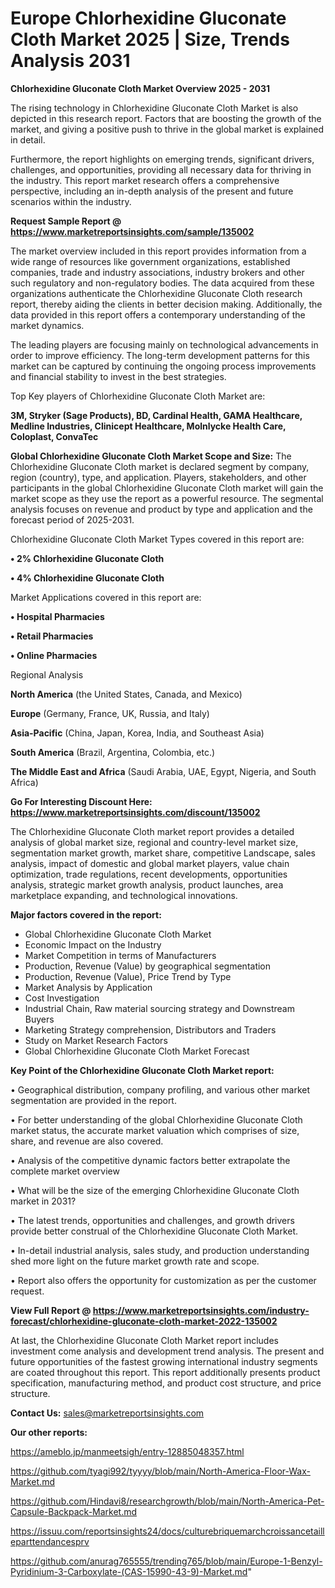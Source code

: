  # Europe Chlorhexidine Gluconate Cloth Market 2025 | Size, Trends Analysis 2031

<Strong> Chlorhexidine Gluconate Cloth Market Overview 2025 - 2031</strong>

The rising technology in Chlorhexidine Gluconate Cloth Market is also depicted in this research report. Factors that are boosting the growth of the market, and giving a positive push to thrive in the global market is explained in detail.

Furthermore, the report highlights on emerging trends, significant drivers, challenges, and opportunities, providing all necessary data for thriving in the industry. This report market research offers a comprehensive perspective, including an in-depth analysis of the present and future scenarios within the industry.

<strong>Request Sample Report @ <a href=https://www.marketreportsinsights.com/sample/135002>https://www.marketreportsinsights.com/sample/135002</a></strong>

The market overview included in this report provides information from a wide range of resources like government organizations, established companies, trade and industry associations, industry brokers and other such regulatory and non-regulatory bodies. The data acquired from these organizations authenticate the Chlorhexidine Gluconate Cloth research report, thereby aiding the clients in better decision making. Additionally, the data provided in this report offers a contemporary understanding of the market dynamics.

The leading players are focusing mainly on technological advancements in order to improve efficiency. The long-term development patterns for this market can be captured by continuing the ongoing process improvements and financial stability to invest in the best strategies.

Top Key players of Chlorhexidine Gluconate Cloth Market are:

<strong>3M, Stryker (Sage Products), BD, Cardinal Health, GAMA Healthcare, Medline Industries, Clinicept Healthcare, Molnlycke Health Care, Coloplast, ConvaTec</strong>

<strong><b>Global Chlorhexidine Gluconate Cloth Market Scope and Size:</b></strong>
The Chlorhexidine Gluconate Cloth market is declared segment by company, region (country), type, and application. Players, stakeholders, and other participants in the global Chlorhexidine Gluconate Cloth market will gain the market scope as they use the report as a powerful resource. The segmental analysis focuses on revenue and product by type and application and the forecast period of 2025-2031.

Chlorhexidine Gluconate Cloth Market Types covered in this report are:

<strong>• 2% Chlorhexidine Gluconate Cloth

• 4% Chlorhexidine Gluconate Cloth</strong>

Market Applications covered in this report are:

<strong>• Hospital Pharmacies

• Retail Pharmacies

• Online Pharmacies</strong> 

Regional Analysis

<strong>North America</strong> (the United States, Canada, and Mexico)

<strong>Europe</strong> (Germany, France, UK, Russia, and Italy)

<strong>Asia-Pacific</strong> (China, Japan, Korea, India, and Southeast Asia)

<strong>South America</strong> (Brazil, Argentina, Colombia, etc.)

<strong>The Middle East and Africa</strong> (Saudi Arabia, UAE, Egypt, Nigeria, and South Africa)

<strong>Go For Interesting Discount Here: <a href=https://www.marketreportsinsights.com/discount/135002>https://www.marketreportsinsights.com/discount/135002</a></strong>

The Chlorhexidine Gluconate Cloth market report provides a detailed analysis of global market size, regional and country-level market size, segmentation market growth, market share, competitive Landscape, sales analysis, impact of domestic and global market players, value chain optimization, trade regulations, recent developments, opportunities analysis, strategic market growth analysis, product launches, area marketplace expanding, and technological innovations.

<strong><b>Major factors covered in the report:</b></strong>
<ul>
  <li>Global Chlorhexidine Gluconate Cloth Market </li>
  <li>Economic Impact on the Industry</li>
  <li>Market Competition in terms of Manufacturers</li>
  <li>Production, Revenue (Value) by geographical segmentation</li>
  <li>Production, Revenue (Value), Price Trend by Type</li>
  <li>Market Analysis by Application</li>
  <li>Cost Investigation</li>
  <li>Industrial Chain, Raw material sourcing strategy and Downstream Buyers</li>
  <li>Marketing Strategy comprehension, Distributors and Traders</li>
  <li>Study on Market Research Factors</li>
  <li>Global Chlorhexidine Gluconate Cloth Market Forecast</li>
</ul>

<strong><b>Key Point of the Chlorhexidine Gluconate Cloth Market report:</b></strong>

• Geographical distribution, company profiling, and various other market segmentation are provided in the report.

• For better understanding of the global Chlorhexidine Gluconate Cloth market status, the accurate market valuation which comprises of size, share, and revenue are also covered.

• Analysis of the competitive dynamic factors better extrapolate the complete market overview

• What will be the size of the emerging Chlorhexidine Gluconate Cloth market in 2031?

• The latest trends, opportunities and challenges, and growth drivers provide better construal of the Chlorhexidine Gluconate Cloth Market.

• In-detail industrial analysis, sales study, and production understanding shed more light on the future market growth rate and scope.

• Report also offers the opportunity for customization as per the customer request.

<strong><b>View Full Report @ <a href=https://www.marketreportsinsights.com/industry-forecast/chlorhexidine-gluconate-cloth-market-2022-135002>https://www.marketreportsinsights.com/industry-forecast/chlorhexidine-gluconate-cloth-market-2022-135002</a></b></strong>


At last, the Chlorhexidine Gluconate Cloth Market report includes investment come analysis and development trend analysis. The present and future opportunities of the fastest growing international industry segments are coated throughout this report. This report additionally presents product specification, manufacturing method, and product cost structure, and price structure.

<strong>Contact Us:</strong>
sales@marketreportsinsights.com

<strong>Our other reports:</strong>

<a href=https://ameblo.jp/manmeetsigh/entry-12885048357.html>https://ameblo.jp/manmeetsigh/entry-12885048357.html</a>

<a href=https://github.com/tyagi992/tyyyy/blob/main/North-America-Floor-Wax-Market.md>https://github.com/tyagi992/tyyyy/blob/main/North-America-Floor-Wax-Market.md</a>

<a href=https://github.com/Hindavi8/researchgrowth/blob/main/North-America-Pet-Capsule-Backpack-Market.md>https://github.com/Hindavi8/researchgrowth/blob/main/North-America-Pet-Capsule-Backpack-Market.md</a>

<a href=https://issuu.com/reportsinsights24/docs/culturebriquemarchcroissancetailleparttendancesprv>https://issuu.com/reportsinsights24/docs/culturebriquemarchcroissancetailleparttendancesprv</a>

<a href=https://github.com/anurag765555/trending765/blob/main/Europe-1-Benzyl-Pyridinium-3-Carboxylate-(CAS-15990-43-9)-Market.md>https://github.com/anurag765555/trending765/blob/main/Europe-1-Benzyl-Pyridinium-3-Carboxylate-(CAS-15990-43-9)-Market.md</a>"
